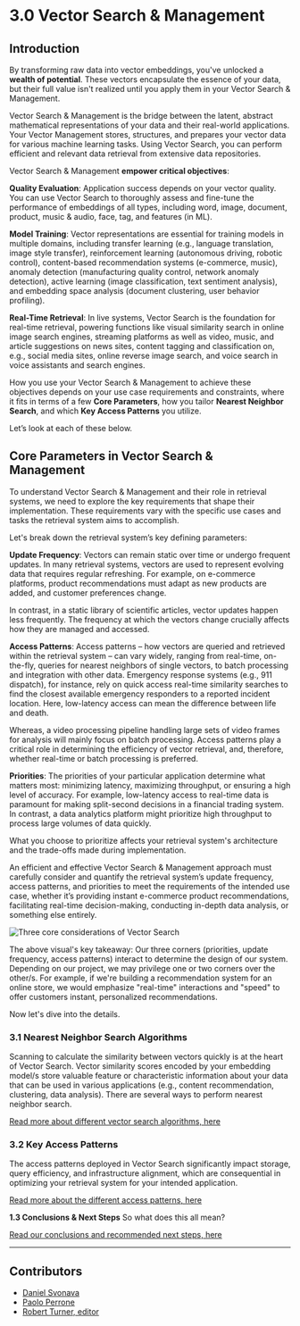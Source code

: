 <!-- TODO: Replace this text with a summary of article for SEO -->

# 3.0 Vector Search & Management

<!-- TODO: Cover image: 
1. You can create your own cover image and put it in the correct asset directory,
2. or you can give an explanation on how it should be and we will help you create one. Please tag arunesh@superlinked.com or @AruneshSingh (GitHub) in this case. -->

## Introduction

By transforming raw data into vector embeddings, you've unlocked a **wealth of potential**. These vectors encapsulate the essence of your data, but their full value isn't realized until you apply them in your Vector Search & Management.

Vector Search & Management is the bridge between the latent, abstract mathematical representations of your data and their real-world applications. Your Vector Management stores, structures, and prepares your vector data for various machine learning tasks. Using Vector Search, you can perform efficient and relevant data retrieval from extensive data repositories. 

Vector Search & Management **empower critical objectives**:

**Quality Evaluation**: Application success depends on your vector quality. You can use Vector Search to thoroughly assess and fine-tune the performance of embeddings of all types, including word, image, document, product, music & audio, face, tag, and features (in ML).

**Model Training**: Vector representations are essential for training models in multiple domains, including transfer learning (e.g., language translation, image style transfer), reinforcement learning (autonomous driving, robotic control), content-based recommendation systems (e-commerce, music), anomaly detection (manufacturing quality control, network anomaly detection), active learning (image classification, text sentiment analysis), and embedding space analysis (document clustering, user behavior profiling).

**Real-Time Retrieval**: In live systems, Vector Search is the foundation for real-time retrieval, powering functions like visual similarity search in online image search engines, streaming platforms as well as video, music, and article suggestions on news sites, content tagging and classification on, e.g., social media sites, online reverse image search, and voice search in voice assistants and search engines.

How you use your Vector Search & Management to achieve these objectives depends on your use case requirements and constraints, where it fits in terms of a few **Core Parameters**, how you tailor **Nearest Neighbor Search**, and which **Key Access Patterns** you utilize. 

Let’s look at each of these below.

## Core Parameters in Vector Search & Management

To understand Vector Search & Management and their role in retrieval systems, we need to explore the key requirements that shape their implementation. These requirements vary with the specific use cases and tasks the retrieval system aims to accomplish.

Let's break down the retrieval system’s key defining parameters:

**Update Frequency**: Vectors can remain static over time or undergo frequent updates. In many retrieval systems, vectors are used to represent evolving data that requires regular refreshing. For example, on e-commerce platforms, product recommendations must adapt as new products are added, and customer preferences change. 

In contrast, in a static library of scientific articles, vector updates happen less frequently. The frequency at which the vectors change crucially affects how they are managed and accessed.

**Access Patterns**: Access patterns – how vectors are queried and retrieved within the retrieval system – can vary widely, ranging from real-time, on-the-fly, queries for nearest neighbors of single vectors, to batch processing and integration with other data. Emergency response systems (e.g., 911 dispatch), for instance, rely on quick access real-time similarity searches to find the closest available emergency responders to a reported incident location. Here, low-latency access can mean the difference between life and death. 

Whereas, a video processing pipeline handling large sets of video frames for analysis will mainly focus on batch processing. Access patterns play a critical role in determining the efficiency of vector retrieval, and, therefore, whether real-time or batch processing is preferred.
 
**Priorities**: The priorities of your particular application determine what matters most: minimizing latency, maximizing throughput, or ensuring a high level of accuracy. For example, low-latency access to real-time data is paramount for making split-second decisions in a financial trading system. In contrast, a data analytics platform might prioritize high throughput to process large volumes of data quickly.

What you choose to prioritize affects your retrieval system's architecture and the trade-offs made during implementation.


An efficient and effective Vector Search & Management approach must carefully consider and quantify the retrieval system’s update frequency, access patterns, and priorities to meet the requirements of the intended use case, whether it’s providing instant e-commerce product recommendations, facilitating real-time decision-making, conducting in-depth data analysis, or something else entirely.

<img src=assets/building_blocks/vector_search/bb3-1.png alt="Three core considerations of Vector Search" data-size="100" />

The above visual's key takeaway: Our three corners (priorities, update frequency, access patterns) interact to determine the design of our system. Depending on our project, we may privilege one or two corners over the other/s. For example, if we're building a recommendation system for an online store, we would emphasize "real-time" interactions and "speed" to offer customers instant, personalized recommendations.

Now let's dive into the details. 

### **3.1 Nearest Neighbor Search Algorithms**
Scanning to calculate the similarity between vectors quickly is at the heart of Vector Search. Vector similarity scores encoded by your embedding model/s store valuable feature or characteristic information about your data that can be used in various applications (e.g., content recommendation, clustering, data analysis). There are several ways to perform nearest neighbor search.

[Read more about different vector search algorithms, here](https://hub.superlinked.com/31-nearest-neighbor-search-algorithms)

### **3.2 Key Access Patterns** 
The access patterns deployed in Vector Search significantly impact storage, query efficiency, and infrastructure alignment, which are consequential in optimizing your retrieval system for your intended application.

[Read more about the different access patterns, here](https://hub.superlinked.com/32-key-access-patterns)

**1.3 Conclusions & Next Steps**
So what does this all mean? 

[Read our conclusions and recommended next steps, here](https://hub.superlinked.com/33-conclusion)

---
## Contributors

- [Daniel Svonava](https://www.linkedin.com/in/svonava/)
- [Paolo Perrone](https://www.linkedin.com/in/paoloperrone/)
- [Robert Turner, editor](https://robertturner.co/copyedit)
